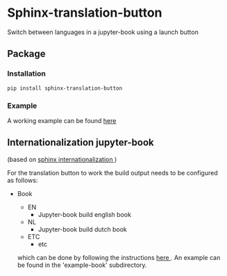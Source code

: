 # Sphinx-translation-button 
Switch between languages in a jupyter-book using a launch button

## Package
### Installation
```
pip install sphinx-translation-button
```
### Example
A working example can be found <a href="https://luukfroling.github.io/sphinx-translation-button/nl/_build/html/intro.html"> here </a>

## Internationalization jupyter-book 
(based on <a href="https://www.sphinx-doc.org/en/master/usage/advanced/intl.html"> sphinx internationalization </a>)

For the translation button to work the build output needs to be configured as follows: 

- Book
  - EN
      - Jupyter-book build english book
  - NL
      - Jupyter-book build dutch book
  - ETC
      - etc

  which can be done by following the instructions <a href="https://www.sphinx-doc.org/en/master/usage/advanced/intl.html"> here </a>. An example can be found in the 'example-book' subdirectory. 


